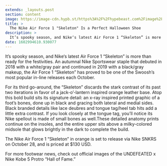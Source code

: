 ```yaml
--- 
extends: _layouts.post 
section: content 
image: https://image-cdn.hypb.st/https%3A%2F%2Fhypebeast.com%2Fimage%2F2020%2F10%2Fnike-air-force-1-skeleton-orange-cu8067-800-release-date-info-tw.jpg?w=960&cbr=1&q=90&fit=max 
title: > 
  The Nike Air Force 1 "Skeleton" Is a Perfect Halloween Shoe 
description: > 
  It’s spooky season, and Nike‘s latest Air Force 1 “Skeleton” is more than ready for the festivities.An autumnal Nike Sportswear staple that debuted in 2018 with a white/gray pair and continued in 2019 with a black/gray makeup, the Air Force 1 “Skeleton” has proved to be one of the Swoosh’s most popular in-line releases each October.For its third go-around, the “Skeleton” discards the stark contrast of its past two iterations in favor of a jack-o’-lantern inspired orange leather base.The Nike Air Force 1 “Skeleton” in orange is set to release via Nike SNKRS on October 28, and is priced at $130 USD.For more footwear news, check out official images of the UNDEFEATED x Nike Kobe 5 Protro “Hall of Fame.” 
date: 1602994610.930077 
--- 
```

It’s spooky season, and Nike‘s latest Air Force 1 “Skeleton” is more than ready for the festivities. An autumnal Nike Sportswear staple that debuted in 2018 with a white/gray pair and continued in 2019 with a black/gray makeup, the Air Force 1 “Skeleton” has proved to be one of the Swoosh’s most popular in-line releases each October.

For its third go-around, the “Skeleton” discards the stark contrast of its past two iterations in favor of a jack-o’-lantern inspired orange leather base. Atop this bold build sits its signature detail: an x-ray inspired printed graphic of a foot’s bones, done up in black and gracing both lateral and medial sides. Black branded details like lace deubres and tongue tag/heel tab hits add a little extra contrast. If you look closely at the tongue tag, you’ll notice its Nike spellout is made of small bones as well.These detailed anatomy prints continue on the insoles, and the entire upper sits above a milky-colored midsole that glows brightly in the dark to complete the build.

The Nike Air Force 1 “Skeleton” in orange is set to release via Nike SNKRS on October 28, and is priced at $130 USD.

For more footwear news, check out official images of the UNDEFEATED x Nike Kobe 5 Protro “Hall of Fame.”